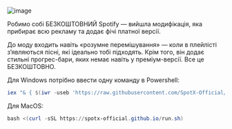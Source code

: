 ![image](https://github.com/user-attachments/assets/19e1766a-07c9-4420-9659-2a2a1bdf16a4)


Робимо собі БЕЗКОШТОВНИЙ Spotify — вийшла модифікація, яка прибирає всю рекламу та додає фічі платної версії.

До моду входить навіть «розумне перемішування» — коли в плейлісті з’являються пісні, які ідеально тобі підходять. Крім того, він додає стильні прогрес-бари, яких немає навіть у преміум-версії. Все це БЕЗКОШТОВНО.

Для Windows потрібно ввести одну команду в Powershell:

```powershell
iex "& { $(iwr -useb 'https://raw.githubusercontent.com/SpotX-Official/spotx-official.github.io/main/run.ps1') } -new_theme"
```

Для MacOS:
```powershell
bash <(curl -sSL https://spotx-official.github.io/run.sh)
```
